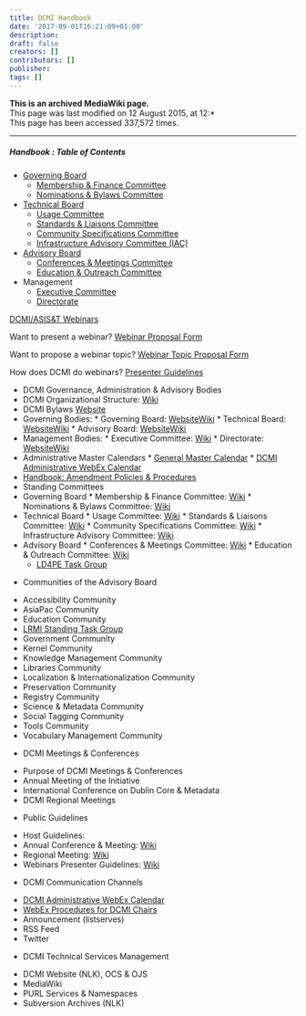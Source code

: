 ```yaml
---
title: DCMI Handbook
date: '2017-09-01T16:21:09+01:00'
description: 
draft: false
creators: []
contributors: []
publisher: 
tags: []
---
```


 **This is an archived MediaWiki page.**  
This page was last modified on 12 August 2015, at 12:*   
This page has been accessed 337,572 times.

* * *

##### **Handbook** : **Table of Contents** 

* <a href="/mediawiki_wiki/DCMI_Governing_Board.md" title="DCMI Governing Board">Governing Board</a>
    * <a href="/mediawiki_wiki/DCMI_Governing_Board/finance.md" title="DCMI Governing Board/finance">Membership &amp; Finance Committee</a>
    * <a href="/mediawiki_wiki/DCMI_Governing_Board/nominations.md" title="DCMI Governing Board/nominations">Nominations &amp; Bylaws Committee</a>
* <a href="/mediawiki_wiki/DCMI_Technical_Board.md" title="DCMI Technical Board">Technical Board</a>
    * <a href="/mediawiki_wiki/DCMI_Technical_Board/usage.md" title="DCMI Technical Board/usage">Usage Committee</a>
    * <a href="/mediawiki_wiki/DCMI_Technical_Board/standards.md" title="DCMI Technical Board/standards">Standards &amp; Liaisons Committee</a>
    * <a href="/mediawiki_wiki/DCMI_Technical_Board/specifications.md" title="DCMI Technical Board/specifications">Community Specifications Committee</a>
    * <a href="/mediawiki_wiki/DCMI_Technical_Board/infrastructure.md" title="DCMI Technical Board/infrastructure">Infrastructure Advisory Committee (IAC)</a>
* <a href="/mediawiki_wiki/DCMI_Advisory_Board.md" title="DCMI Advisory Board">Advisory Board</a>
    * <a href="/mediawiki_wiki/DCMI_Advisory_Board/meetings.md" title="DCMI Advisory Board/meetings">Conferences &amp; Meetings Committee</a>
    * <a href="/mediawiki_wiki/DCMI_Advisory_Board/documentation.md" title="DCMI Advisory Board/documentation">Education &amp; Outreach Committee</a>
* Management
    * <a href="/mediawiki_wiki/Exec_Committee.md" title="Exec Committee">Executive Committee</a>
    * <a href="/mediawiki_wiki/Exec_Committee/directorate.md" title="Exec Committee/directorate">Directorate</a>

<a href="/mediawiki_wiki/DCMI_Handbook/webinars.md" title="DCMI Handbook/webinars">DCMI/ASIS&amp;T Webinars</a>

Want to present a webinar? <a href="http://ow.ly/BsBdS" class="external text" rel="nofollow">Webinar Proposal Form</a>

Want to propose a webinar topic? <a href="http://ow.ly/BsANk" class="external text" rel="nofollow">Webinar Topic Proposal Form</a>

How does DCMI do webinars? <a href="/mediawiki_wiki/DCMI_Handbook/ASIST_Webinars.md" class="external text" rel="nofollow">Presenter Guidelines</a>


*  DCMI Governance, Administration & Advisory Bodies 
  *  DCMI Organizational Structure: [Wiki](/mediawiki_wiki/DCMI_Handbook/orgStructure "DCMI Handbook/orgStructure")
  *  DCMI Bylaws [Website](http://dublincore.org/about/bylaws/index.shtml)
  *  Governing Bodies: 
    *  Governing Board: [Website](http://dublincore.org/about/oversight/)[Wiki](/mediawiki_wiki/DCMI_Governing_Board "DCMI Governing Board")
    *  Technical Board: [Website](http://dublincore.org/about/technicalBoard/)[Wiki](/mediawiki_wiki/DCMI_Technical_Board "DCMI Technical Board")
    *  Advisory Board: [Website](http://dublincore.org/about/advisory/)[Wiki](/mediawiki_wiki/DCMI_Advisory_Board "DCMI Advisory Board")
  *  Management Bodies: 
    *  Executive Committee: [Wiki](/mediawiki_wiki/Exec_Committee "Exec Committee")
    *  Directorate: [Website](http://dublincore.org/about/executive/)[Wiki](/mediawiki_wiki/Exec_Committee/directorate "Exec Committee/directorate")
  *  Administrative Master Calendars 
    *  [General Master Calendar](/mediawiki_wiki/DCMI_Handbook/Administrative_Calendar "DCMI Handbook/Administrative Calendar")
    *  [DCMI Administrative WebEx Calendar](https://www.google.com/calendar/embed?title=DCMI%20WebEx%20Calendar&height=600&wkst=2&bgcolor=%23ff6600&src=99h1apmg3h74clla4ufl6a009g%40group.calendar.google.com&color=%23853104&ctz=America%2FNew_York)
*  [Handbook: Amendment Policies & Procedures](/mediawiki_wiki/DCMI_Handbook/procedures "DCMI Handbook/procedures")
*  Standing Committees 
  *  Governing Board 
    *  Membership & Finance Committee: [Wiki](/mediawiki_wiki/DCMI_Governing_Board/finance "DCMI Governing Board/finance")
    *  Nominations & Bylaws Committee: [Wiki](/mediawiki_wiki/DCMI_Governing_Board/nominations "DCMI Governing Board/nominations")
  *  Technical Board 
    *  Usage Committee: [Wiki](/mediawiki_wiki/DCMI_Technical_Board/usage "DCMI Technical Board/usage")
    *  Standards & Liaisons Committee: [Wiki](/mediawiki_wiki/DCMI_Technical_Board/standards "DCMI Technical Board/standards")
    *  Community Specifications Committee: [Wiki](/mediawiki_wiki/DCMI_Technical_Board/specifications "DCMI Technical Board/specifications")
    *  Infrastructure Advisory Committee: [Wiki](/mediawiki_wiki/DCMI_Technical_Board/infrastructure "DCMI Technical Board/infrastructure")
  *  Advisory Board 
    *  Conferences & Meetings Committee: [Wiki](/mediawiki_wiki/DCMI_Advisory_Board/meetings "DCMI Advisory Board/meetings")
    *  Education & Outreach Committee: [Wiki](/mediawiki_wiki/DCMI_Advisory_Board/documentation "DCMI Advisory Board/documentation")
      - [LD4PE Task Group](/mediawiki_wiki/Pet/ld4pe "Pet/ld4pe")
- Communities of the Advisory Board 
*  Accessibility Community
*  AsiaPac Community
*  Education Community 
  *  [LRMI Standing Task Group](/mediawiki_wiki/AB-Comm/ed/LRMI/TG "AB-Comm/ed/LRMI/TG")
*  Government Community
*  Kernel Community
*  Knowledge Management Community
*  Libraries Community
*  Localization & Internationalization Community
*  Preservation Community
*  Registry Community
*  Science & Metadata Community 
*  Social Tagging Community
*  Tools Community
*  Vocabulary Management Community
- DCMI Meetings & Conferences 
*  Purpose of DCMI Meetings & Conferences
*  Annual Meeting of the Initiative
*  International Conference on Dublin Core & Metadata
*  DCMI Regional Meetings
- Public Guidelines 
*  Host Guidelines: 
  *  Annual Conference & Meeting: [Wiki](/mediawiki_wiki/DCMI_Handbook/Int_Conf/Host_Guidelines/)
  *  Regional Meeting: [Wiki](/mediawiki_wiki/DCMI_Handbook/Reg_Conf/Host_Guidelines "DCMI Handbook/Reg Conf/Host Guidelines")
*  Webinars Presenter Guidelines: [Wiki](/mediawiki_wiki/DCMI_Handbook/ASIST_Webinars "DCMI Handbook/ASIST Webinars")
- DCMI Communication Channels

* [DCMI Administrative WebEx Calendar](https://www.google.com/calendar/embed?title=DCMI%20WebEx%20Calendar&height=600&wkst=2&bgcolor=%23ff6600&src=99h1apmg3h74clla4ufl6a009g%40group.calendar.google.com&color=%23853104&ctz=America%2FNew_York)
* [WebEx Procedures for DCMI Chairs](/mediawiki_wiki/DCMI_Handbook/procedures/webex "DCMI Handbook/procedures/webex")
*  Announcement (listserves)
*  RSS Feed
*  Twitter
- DCMI Technical Services Management

*  DCMI Website (NLK), OCS & OJS
*  MediaWiki
*  PURL Services & Namespaces
*  Subversion Archives (NLK)


